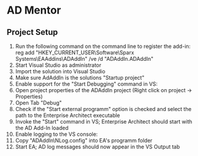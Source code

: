 # AD Mentor

## Project Setup

1. Run the following command on the command line to register the add-in:
   reg add "HKEY_CURRENT_USER\Software\Sparx Systems\EAAddins\ADAddIn" /ve /d "ADAddIn.ADAddIn"
2. Start Visual Studio as administrator
3. Import the solution into Visual Studio
4. Make sure AdAddIn is the solutions "Startup project"
4. Enable support for the "Start Debugging" command in VS:
  1. Open project properties of the ADAddIn project (Right click on project -> Properties)
  2. Open Tab "Debug"
  3. Check if the "Start external programm" option is checked and select the path to the Enterprise Architect executable
  4. Invoke the "Start" command in VS; Enterprise Architect should start with the AD Add-In loaded
5. Enable logging to the VS console:
  1. Copy "ADAddIn\NLog.config" into EA's programm folder
  2. Start EA; AD log messages should now appear in the VS Output tab